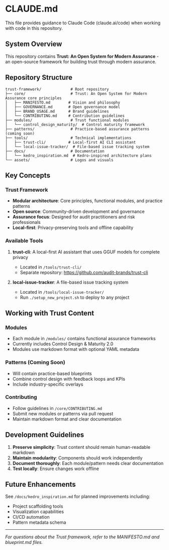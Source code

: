 # CLAUDE.md

This file provides guidance to Claude Code (claude.ai/code) when working with code in this repository.

## System Overview

This repository contains **Trust: An Open System for Modern Assurance** - an open-source framework for building trust through modern assurance.

## Repository Structure

```
trust-framework/             # Root repository  
├── core/                    # Trust: An Open System for Modern Assurance core principles
│   ├── MANIFESTO.md        # Vision and philosophy
│   ├── GOVERNANCE.md       # Open governance model
│   ├── BRAND_USAGE.md      # Brand guidelines
│   └── CONTRIBUTING.md     # Contribution guidelines
├── modules/                 # Trust functional modules
│   └── control_design_maturity/  # Control maturity framework
├── patterns/                # Practice-based assurance patterns (coming soon)
├── tools/                   # Technical implementations
│   ├── trust-cli/          # Local-first AI CLI assistant
│   └── local-issue-tracker/  # File-based issue tracking system
├── docs/                    # Documentation
│   └── kedro_inspiration.md  # Kedro-inspired architecture plans
└── assets/                  # Logos and visuals
```

## Key Concepts

### Trust Framework
- **Modular architecture**: Core principles, functional modules, and practice patterns
- **Open source**: Community-driven development and governance
- **Assurance focus**: Designed for audit practitioners and risk professionals
- **Local-first**: Privacy-preserving tools and offline capability

### Available Tools

1. **trust-cli**: A local-first AI assistant that uses GGUF models for complete privacy
   - Located in `/tools/trust-cli/`
   - Separate repository: https://github.com/audit-brands/trust-cli

2. **local-issue-tracker**: A file-based issue tracking system
   - Located in `/tools/local-issue-tracker/`
   - Run `./setup_new_project.sh` to deploy to any project

## Working with Trust Content

### Modules
- Each module in `/modules/` contains functional assurance frameworks
- Currently includes Control Design & Maturity 2.0
- Modules use markdown format with optional YAML metadata

### Patterns (Coming Soon)
- Will contain practice-based blueprints
- Combine control design with feedback loops and KPIs
- Include industry-specific overlays

### Contributing
- Follow guidelines in `/core/CONTRIBUTING.md`
- Submit new modules or patterns via pull request
- Maintain markdown format and clear documentation

## Development Guidelines

1. **Preserve simplicity**: Trust content should remain human-readable markdown
2. **Maintain modularity**: Components should work independently
3. **Document thoroughly**: Each module/pattern needs clear documentation
4. **Test locally**: Ensure changes work offline

## Future Enhancements

See `/docs/kedro_inspiration.md` for planned improvements including:
- Project scaffolding tools
- Visualization capabilities
- CI/CD automation
- Pattern metadata schema

---

*For questions about the Trust framework, refer to the MANIFESTO.md and blueprint.md files.*